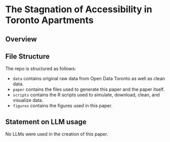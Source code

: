 # The Stagnation of Accessibility in Toronto Apartments

## Overview


## File Structure

The repo is structured as follows:

-   `data` contains original raw data from Open Data Toronto as well as clean data. 
-   `paper` contains the files used to generate this paper and the paper itself. 
-   `scripts` contains the R scripts used to simulate, download, clean, and visualize data.
-   `figures` contains the figures used in this paper.  


## Statement on LLM usage
No LLMs were used in the creation of this paper. 
